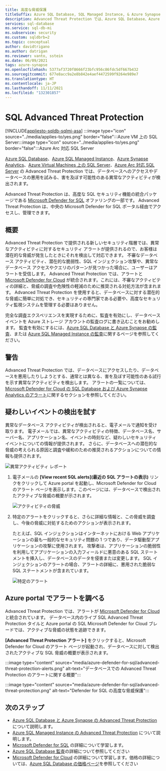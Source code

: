 ```yaml
---
title: 高度な脅威保護
titleSuffix: Azure SQL Database, SQL Managed Instance, & Azure Synapse Analytics
description: Advanced Threat Protection では、Azure SQL Database、Azure SQL Managed Instance、Azure Synapse Analytics での潜在的なセキュリティ脅威を示す異常なデータベース アクティビティが検出されます。
services: sql-database
ms.service: sql-db-mi
ms.subservice: security
ms.custom: sqldbrb=2
ms.topic: conceptual
author: davidtrigano
ms.author: datrigan
ms.reviewer: vanto, sstein
ms.date: 06/09/2021
tags: azure-synapse
ms.openlocfilehash: 5377af3720f8666f23bfc956c86fdc5df667b432
ms.sourcegitcommit: 677e8acc9a2e8b842e4aef4472599f9264e989e7
ms.translationtype: HT
ms.contentlocale: ja-JP
ms.lasthandoff: 11/11/2021
ms.locfileid: "132301857"
---
```

# <a name="sql-advanced-threat-protection"></a>SQL Advanced Threat Protection
[!INCLUDE[appliesto-sqldb-sqlmi-asa](../includes/appliesto-sqldb-sqlmi-asa.md)] :::image type="icon" source="../media/applies-to/yes.png" border="false":::Azure VM 上の SQL Server:::image type="icon" source="../media/applies-to/yes.png" border="false":::Azure Arc 対応 SQL Server

[Azure SQL Database](sql-database-paas-overview.md)、[Azure SQL Managed Instance](../managed-instance/sql-managed-instance-paas-overview.md)、[Azure Synapse Analytics](../../synapse-analytics/sql-data-warehouse/sql-data-warehouse-overview-what-is.md)、[Azure Virtual Machines 上の SQL Server](../virtual-machines/windows/sql-server-on-azure-vm-iaas-what-is-overview.md)、[Azure Arc 対応 SQL Server](/sql/sql-server/azure-arc/overview) の Advanced Threat Protection では、データベースへのアクセスやデータベースの悪用を試みる、害を及ぼす可能性のある異常なアクティビティが検出されます。

Advanced Threat Protection は、高度な SQL セキュリティ機能の統合パッケージである [Microsoft Defender for SQL](../../security-center/defender-for-sql-introduction.md) オファリングの一部です。 Advanced Threat Protection は、中央の Microsoft Defender for SQL ポータル経由でアクセスし、管理できます。

## <a name="overview"></a>概要

Advanced Threat Protection で提供される新しいセキュリティ階層では、異常なアクティビティに対するセキュリティ アラートが提供されるので、お客様は潜在的な脅威が発生したときにそれを検出して対応できます。 不審なデータベース アクティビティ、潜在的な脆弱性、SQL インジェクション攻撃や、異常なデータベース アクセスやクエリのパターンが見つかった場合に、ユーザーはアラートを受信します。 Advanced Threat Protection では、アラートと [Microsoft Defender for Cloud](https://azure.microsoft.com/services/security-center/) が統合されます。これには、不審なアクティビティの詳細と、脅威の調査や危険性の軽減のために推奨される対処方法が含まれます。 Advanced Threat Protection を使用すると、データベースに対する潜在的な脅威に簡単に対処でき、セキュリティの専門家である必要や、高度なセキュリティ監視システムを管理する必要はありません。

完全な調査エクスペリエンスを実現するために、監査を有効にし、データベース イベントを Azure ストレージ アカウントの監査ログに書き込むことをお勧めします。  監査を有効にするには、[Azure SQL Database と Azure Synapse の監査](../../azure-sql/database/auditing-overview.md)、または [Azure SQL Managed Instance の監査](../managed-instance/auditing-configure.md)に関するページを参照してください。

## <a name="alerts"></a>警告

Advanced Threat Protection では、データベースにアクセスしたり、データベースを悪用したりしようとする、通常とは異なる、害を及ぼす可能性のある試行を示す異常なアクティビティを検出します。 アラートの一覧については、[Microsoft Defender for Cloud の SQL Database および Azure Synapse Analytics のアラート](../../security-center/alerts-reference.md#alerts-sql-db-and-warehouse)に関するセクションを参照してください。

## <a name="explore-detection-of-a-suspicious-event"></a>疑わしいイベントの検出を試す

異常なデータベース アクティビティが検出されると、電子メールで通知を受け取ります。 電子メールでは、異常なアクティビティの特徴、データベース名、サーバー名、アプリケーション名、イベントの時刻など、疑わしいセキュリティ イベントについての情報が提供されます。 さらに、データベースへの潜在的な脅威の考えられる原因と調査や緩和のための推奨されるアクションについての情報も提供されます。

![異常アクティビティ レポート](./media/threat-detection-overview/anomalous_activity_report.png)

1. 電子メールの **[View recent SQL alerts]\(最近の SQL アラートの表示\)** リンクをクリックして Azure portal を起動し、Microsoft Defender for Cloud のアラート ページを表示します。このページには、データベースで検出されたアクティブな脅威の概要が示されます。

   ![アクティビティの脅威](./media/threat-detection-overview/active_threats.png)

1. 特定のアラートをクリックすると、さらに詳細な情報と、この脅威を調査し、今後の脅威に対処するためのアクションが表示されます。

   たとえば、SQL インジェクションはインターネットにおける Web アプリケーションの最も一般的なセキュリティ問題の 1 つであり、データ駆動型アプリケーションの攻撃に使用されます。 攻撃者は、アプリケーションの脆弱性を利用してアプリケーションの入力フィールドに悪意のある SQL ステートメントを挿入し、データベースのデータを侵害または変更します。 SQL インジェクションのアラートの場合、アラートの詳細に、悪用された脆弱な SQL ステートメントが含まれています。

   ![特定のアラート](./media/threat-detection-overview/specific_alert.png)

## <a name="explore-alerts-in-the-azure-portal"></a>Azure portal でアラートを調べる

Advanced Threat Protection では、アラートが [Microsoft Defender for Cloud](https://azure.microsoft.com/services/security-center/) と統合されています。 データベース内のライブ SQL Advanced Threat Protection タイルと Azure portal の SQL Microsoft Defender for Cloud ブレードでは、アクティブな脅威の状態を追跡できます。

**[Advanced Threat Protection アラート]** をクリックすると、Microsoft Defender for Cloud のアラート ページが起動され、データベースに対して検出されたアクティブな SQL 脅威の概要が表示されます。

:::image type="content" source="media/azure-defender-for-sql/advanced-threat-protection-alerts.png" alt-text="データベースでの Advanced Threat Protection のアラートに関する概要":::

:::image type="content" source="media/azure-defender-for-sql/advanced-threat-protection.png" alt-text="Defender for SQL の高度な脅威保護":::

## <a name="next-steps"></a>次のステップ

- [Azure SQL Database と Azure Synapse の Advanced Threat Protection](threat-detection-configure.md) について説明します。
- [Azure SQL Managed Instance の Advanced Threat Protection](../managed-instance/threat-detection-configure.md) について説明します。
- [Microsoft Defender for SQL](azure-defender-for-sql.md) の詳細について学習します。
- [Azure SQL Database 監査](../../azure-sql/database/auditing-overview.md)の詳細について参照してください
- [Microsoft Defender for Cloud](../../security-center/security-center-introduction.md) の詳細について学習します。価格の詳細については、[Azure SQL Database の価格ページ](https://azure.microsoft.com/pricing/details/sql-database/)を参照してください
